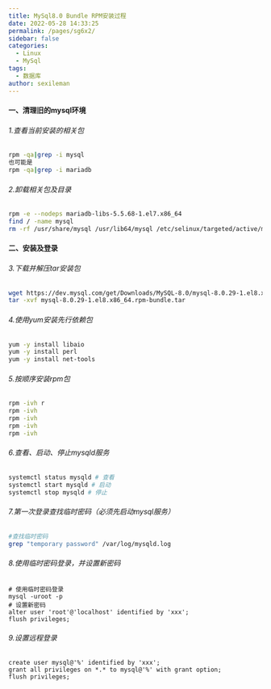 ```yaml
---
title: MySql8.0 Bundle RPM安装过程
date: 2022-05-28 14:33:25
permalink: /pages/sg6x2/
sidebar: false
categories:
  - Linux
  - MySql
tags: 
  - 数据库
author: sexileman
---
```


#### 一、清理旧的mysql环境

###### 1.查看当前安装的相关包

```sh
rpm -qa|grep -i mysql
也可能是
rpm -qa|grep -i mariadb
```

<!-- more -->

###### 2.卸载相关包及目录

```sh
rpm -e --nodeps mariadb-libs-5.5.68-1.el7.x86_64
find / -name mysql
rm -rf /usr/share/mysql /usr/lib64/mysql /etc/selinux/targeted/active/modules/100/mysql
```

#### 二、安装及登录

###### 3.下载并解压tar安装包

```sh
wget https://dev.mysql.com/get/Downloads/MySQL-8.0/mysql-8.0.29-1.el8.x86_64.rpm-bundle.tar
tar -xvf mysql-8.0.29-1.el8.x86_64.rpm-bundle.tar
```

###### 4.使用yum安装先行依赖包

```sh
yum -y install libaio
yum -y install perl
yum -y install net-tools
```

###### 5.按顺序安装rpm包

```sh
rpm -ivh r
rpm -ivh
rpm -ivh
rpm -ivh
rpm -ivh
```

###### 6.查看、启动、停止mysqld服务

```sh
systemctl status mysqld # 查看
systemctl start mysqld # 启动
systemctl stop mysqld # 停止
```

###### 7.第一次登录查找临时密码（必须先启动mysql服务）

```sh
#查找临时密码
grep "temporary password" /var/log/mysqld.log
```

###### 8.使用临时密码登录，并设置新密码

```mysql
# 使用临时密码登录
mysql -uroot -p
# 设置新密码
alter user 'root'@'localhost' identified by 'xxx';
flush privileges;
```

###### 9.设置远程登录

```mysql
create user mysql@'%' identified by 'xxx';
grant all privileges on *.* to mysql@'%' with grant option;
flush privileges;
```

